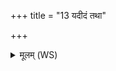 +++
title = "13 यदीदं तथा"

+++
<details><summary>मूलम् (WS)</summary>

यदीदं तथा भविष्यसि यदि वा नामथैतस्य हविषोविहि स्वाहा॥ १३ ॥  
वि पृच्छे द्यावापृथिवी वीन्द्रं वि बृहस्पतिम् ।  
वि देवान् यज्ञियान् पृच्छे व्यसं जीवनाय कम् ॥ १४ ॥
</details>